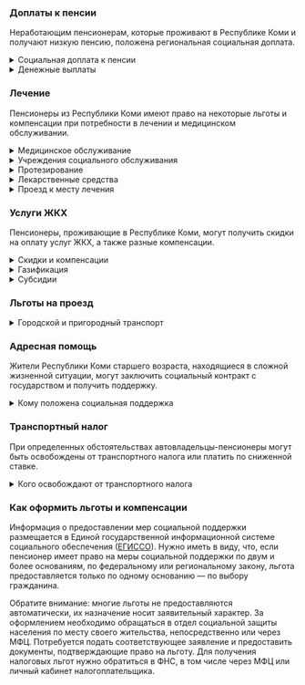 ### Доплаты к пенсии
Неработающим пенсионерам, которые проживают в Республике Коми и получают низкую пенсию, положена региональная социальная доплата.
<details>
<summary>Социальная доплата к пенсии</summary>

В Республике Коми региональный прожиточный минимум пенсионера выше общефедерального. Поэтому неработающим пенсионерам с низким размером пенсии производится региональная социальная доплата к пенсии — 12 645 рублей. Для её назначения в настоящее время необходимо обращаться в органы социальной защиты населения. А с 2022 года доплата будет назначаться автоматически.
</details>
<details>
<summary>Денежные выплаты</summary>

Если пенсионер относится к льготной категории, ему полагается ежемесячная денежная выплата (ЕДВ), которая регулярно индексируется.

В [Республике Коми](https://docs.cntd.ru/document/802019193) ветеранам труда выплачивается ежемесячно 530 рублей. Ветеранам труда республики, а также одиноко проживающим гражданам пожилого возраста, достигшим 80 лет, полагается выплата 404 рубля. Труженики тыла получают 1413 рублей, а жертвы политических репрессий — 832 рубля.

ЕДВ в указанном размере выплачивают в случае, если пенсионер отказался от предоставления ему социальных услуг в натуральной форме. При желании их получения выплата уменьшается: услуги по изготовлению и ремонту зубных протезов — для всех категорий льготников на 23 рубля; лекарственное обеспечение — на 688 рублей для тружеников тыла и 401 рубль — для жертв политических репрессий; санаторно-курортное лечение — на 115 рублей для тружеников тыла.
</details>

### Лечение
Пенсионеры из Республики Коми имеют право на некоторые льготы и компенсации при потребности в лечении и медицинском обслуживании.
<details>
<summary>Медицинское обслуживание</summary>

В [Республике Коми](https://docs.cntd.ru/document/802019193) ветераны труда и ветераны труда республики, труженики тыла и одиноко проживающие граждане, достигшие возраста 80 лет, сохраняют право на обслуживание в поликлиниках и других медицинских учреждениях, к которым они были прикреплены в период работы до выхода на пенсию. Оказание медицинской помощи вне очереди полагается в Коми жертвам политических репрессий, ветеранам труда, труженикам тыла, одиноко проживающим гражданам, достигшим возраста 80 лет, и детям войны.
</details>
<details>
<summary>Учреждения социального обслуживания</summary>

Право на внеочередной приём в дома-интернаты для престарелых и инвалидов, учреждения социального обслуживания предоставляется жертвам политических репрессий и детям войны Республики Коми.
</details>
<details>
<summary>Протезирование</summary>

В Коми бесплатное зубопротезирование полагается труженикам тыла, ветеранам труда и ветеранам труда республики, жертвам политических репрессий и одиноко проживающим гражданам, достигшим возраста 80 лет, если они не отказались от предоставления этой социальной услуги в пользу денежной компенсации.
</details>
<details>
<summary>Лекарственные средства</summary>

В Республике Коми пенсионеров, не имеющих инвалидности, обеспечивают необходимыми им по медицинским показаниям средствами реабилитации.

В [Республике Коми](https://docs.cntd.ru/document/802019193) труженикам тыла и жертвам политических репрессий полагается лекарственное обеспечение по рецептам врача, а труженикам тыла —также санаторно-курортное лечение, если они не отказались от этой социальной услуги в пользу денежной компенсации.
</details>
<details>
<summary>Проезд к месту лечения</summary>

В [Республике Коми](https://docs.cntd.ru/document/802019193) пенсионерам, страдающим онкологическими заболеваниями, если они проживают в труднодоступных местностях, возмещаются расходы на проезд к месту обследования и лечения в медицинские организации республики, оказывающие специализированную онкологическую помощь, и обратно.
</details>

### Услуги ЖКХ
Пенсионеры, проживающие в Республике Коми, могут получить скидки на оплату услуг ЖКХ, а также разные компенсации. 
<details>
<summary>Скидки и компенсации</summary>

В [Республике Коми](https://docs.cntd.ru/document/802019193) труженикам тыла, ветеранам труда, жертвам политических репрессий и членам их семей, ветеранам труда республики и одиноко проживающим гражданам, достигшим возраста 80 лет, выплачивают компенсацию на оплату жилья и коммунальных услуг. Её размер зависит от льготной категории и климатической зоны, в которой проживает пенсионер. Размер компенсации составляет от 450 до 3275 рублей в месяц.

В Республике Коми компенсация выплачивается в фиксированном размере одиноко проживающим пенсионерам старше 70 лет. В зависимости от возраста и климатической зоны проживания она составляет от 133 до 289 рублей. Льгота распространяется также на граждан указанного возраста, семья которых состоит из неработающих граждан пенсионного возраста, инвалидов I и II групп.
</details>
<details>
<summary>Газификация</summary>

В [Республике Коми](https://docs.cntd.ru/document/819052169) одиноко проживающим или малообеспеченным пенсионерам, семьям, состоящим только из пенсионеров, участникам и инвалидам ВОВ, ветеранам и инвалидам боевых действий выплачивается единовременная материальная помощь на газификацию жилья. Компенсируются фактически произведённые затраты, но не более 30 000 рублей, а малоимущим — не более 50 000 рублей.
</details>
<details>
<summary>Субсидии</summary>

В [Республике Коми](https://docs.cntd.ru/document/424054957?marker) пенсионеры могут оформить субсидию на оплату услуг ЖКХ, если тратят на «коммуналку» свыше 22% совокупного дохода семьи.
</details>

### Льготы на проезд
<details>
<summary>Городской и пригородный транспорт</summary>

В [Республике Коми](https://docs.cntd.ru/document/819088257) право льготного проезда на автомобильном транспорте общего пользования (кроме такси) по социальным проездным билетам предоставляется: малоимущим пенсионерам или одиноко проживающим, достигшим возраста 80 лет, ветеранам труда и ветеранам труда республики, труженикам тыла и жертвам политических репрессий.
</details>

### Адресная помощь
Жители Республики Коми старшего возраста, находящиеся в сложной жизненной ситуации, могут заключить социальный контракт с государством и получить поддержку.
<details>
<summary>Кому положена социальная поддержка</summary>

Пенсионерам, оказавшимся в трудной жизненной ситуации по не зависящим от них причинам или в связи со стихийным бедствием, экстремальной ситуацией, оказывается адресная помощь. Она предоставляется путём выплаты пособий либо в натуральной форме (обеспечение одеждой, обувью, лекарствами, организация лечения и ухода, проведение ремонта жилья или установка приборов учёта и пр.). С нуждающимися пенсионерами может быть заключён социальный контракт.
</details>

### Транспортный налог
При определенных обстоятельствах автовладельцы-пенсионеры могут быть освобождены от транспортного налога или платить по сниженной ставке. 
<details>
<summary>Кого освобождают от транспортного налога</summary>

В [Республике Коми](https://www.nalog.gov.ru/rn77/service/tax/d1026684/) участники ВОВ и чернобыльцы освобождаются от уплаты налога на одно принадлежащее им транспортное средство. Инвалиды I и II групп, инвалиды с детства не уплачивают налог на одно транспортное средство с мощностью двигателя не более 135 л. с. На авто, в котором в качестве моторного топлива используется природный газ, налог начисляется в размере 50%.
</details>

### Как оформить льготы и компенсации 
Информация о предоставлении мер социальной поддержки размещается в Единой государственной информационной системе социального обеспечения ([ЕГИССО](http://egisso.ru/site/client/#/)). Нужно иметь в виду, что, если пенсионер имеет право на меры социальной поддержки по двум и более основаниям, по федеральному или региональному закону, льгота предоставляется только по одному основанию — по выбору гражданина.

Обратите внимание: многие льготы не предоставляются автоматически, их назначение носит заявительный характер. За оформлением необходимо обращаться в отдел социальной защиты населения по месту своего жительства, непосредственно или через МФЦ. Потребуется подать соответствующее заявление и предоставить документы, подтверждающие право на льготу. Для получения налоговых льгот нужно обратиться в ФНС, в том числе через МФЦ или личный кабинет налогоплательщика.
